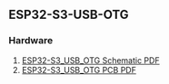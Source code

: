 ## ESP32-S3-USB-OTG

### Hardware

1. [ESP32-S3_USB_OTG Schematic PDF](./docs/hw/SCH_ESP32-S3_USB_OTG.pdf)
2. [ESP32-S3_USB_OTG PCB PDF](./docs/hw/PCB_ESP32-S3_USB_OTG.pdf)


